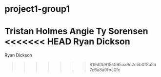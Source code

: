 # project1-group1
Tristan Holmes
Angie
Ty Sorensen
<<<<<<< HEAD
Ryan Dickson
=======
Ryan Dickson
>>>>>>> 819d0b915c595aa9c2c5b0f5b5d7c6a8a0fbc0fc
